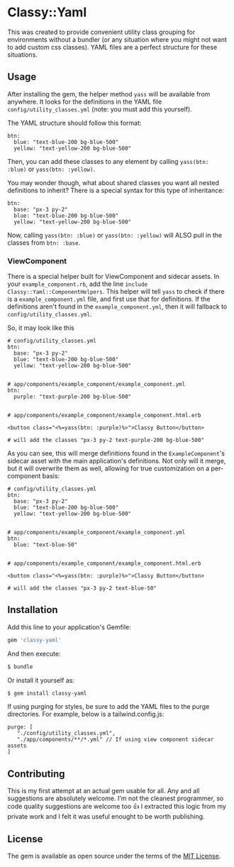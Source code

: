 # Classy::Yaml
This was created to provide convenient utility class grouping for environments without a bundler (or any situation where you might not want to add custom css classes). YAML files are a perfect structure for these situations.

## Usage
After installing the gem, the helper method `yass` will be available from anywhere. It looks for the definitions in the YAML file `config/utility_classes.yml` (note: you must add this yourself).

The YAML structure should follow this format:

```
btn:
  blue: "text-blue-200 bg-blue-500"
  yellow: "text-yellow-200 bg-blue-500"
```

Then, you can add these classes to any element by calling `yass(btn: :blue)` or `yass(btn: :yellow)`.

You may wonder though, what about shared classes you want all nested definitions to inherit? There is a special syntax for this type of inheritance:

```
btn:
  base: "px-3 py-2"
  blue: "text-blue-200 bg-blue-500"
  yellow: "text-yellow-200 bg-blue-500"
```

Now, calling `yass(btn: :blue)` or `yass(btn: :yellow)` will ALSO pull in the classes from `btn: :base`.


### ViewComponent
There is a special helper built for ViewComponent and sidecar assets. In your `example_component.rb`, add the line `include Classy::Yaml::ComponentHelpers`. This helper will tell `yass` to check if there is a `example_component.yml` file, and first use that for definitions. If the definitions aren't found in the `example_component.yml`, then it will fallback to `config/utility_classes.yml`.

So, it may look like this

```
# config/utility_classes.yml
btn:
  base: "px-3 py-2"
  blue: "text-blue-200 bg-blue-500"
  yellow: "text-yellow-200 bg-blue-500"
  
  
# app/components/example_component/example_component.yml
btn:
  purple: "text-purple-200 bg-blue-500"
  

# app/components/example_component/example_component.html.erb

<button class="<%=yass(btn: :purple)%>">Classy Button</button>

# will add the classes "px-3 py-2 text-purple-200 bg-blue-500"
```

As you can see, this will merge definitions found in the `ExampleComponent`'s sidecar asset with the main application's definitions. Not only will it merge, but it will overwrite them as well, allowing for true customization on a per-component basis:

```
# config/utility_classes.yml
btn:
  base: "px-3 py-2"
  blue: "text-blue-200 bg-blue-500"
  yellow: "text-yellow-200 bg-blue-500"
  
  
# app/components/example_component/example_component.yml
btn:
  blue: "text-blue-50"
  

# app/components/example_component/example_component.html.erb

<button class="<%=yass(btn: :purple)%>">Classy Button</button>

# will add the classes "px-3 py-2 text-blue-50"
```

## Installation
Add this line to your application's Gemfile:

```ruby
gem 'classy-yaml'
```

And then execute:
```bash
$ bundle
```

Or install it yourself as:
```bash
$ gem install classy-yaml
```

If using purging for styles, be sure to add the YAML files to the purge directories. For example, below is a tailwind.config.js:
```
purge: [
   "./config/utility_classes.yml",
   "./app/components/**/*.yml" // If using view component sidecar assets
]
```
## Contributing
This is my first attempt at an actual gem usable for all. Any and all suggestions are absolutely welcome. I'm not the cleanest programmer, so code quality suggestions are welcome too 👍 I extracted this logic from my private work and I felt it was useful enought to be worth publishing.

## License
The gem is available as open source under the terms of the [MIT License](https://opensource.org/licenses/MIT).
